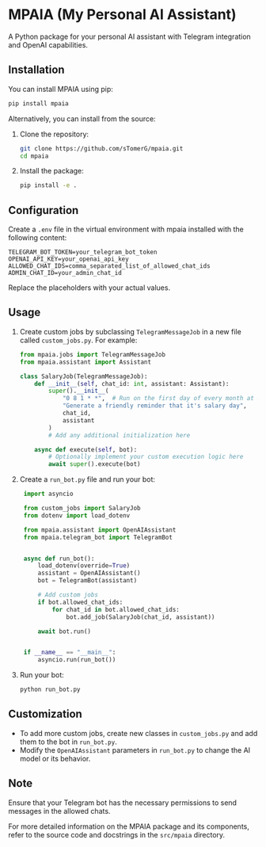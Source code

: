 # MPAIA (My Personal AI Assistant)

A Python package for your personal AI assistant with Telegram integration and OpenAI capabilities.

## Installation

You can install MPAIA using pip:

```bash
pip install mpaia
```

Alternatively, you can install from the source:

1. Clone the repository:

   ```bash
   git clone https://github.com/sTomerG/mpaia.git
   cd mpaia
   ```

2. Install the package:

   ```bash
   pip install -e .
   ```

## Configuration

Create a `.env` file in the virtual environment with mpaia installed with the following content:

```env
TELEGRAM_BOT_TOKEN=your_telegram_bot_token
OPENAI_API_KEY=your_openai_api_key
ALLOWED_CHAT_IDS=comma_separated_list_of_allowed_chat_ids
ADMIN_CHAT_ID=your_admin_chat_id
```

Replace the placeholders with your actual values.

## Usage

1. Create custom jobs by subclassing `TelegramMessageJob` in a new file called `custom_jobs.py`. For example:

   ```python
   from mpaia.jobs import TelegramMessageJob
   from mpaia.assistant import Assistant

   class SalaryJob(TelegramMessageJob):
       def __init__(self, chat_id: int, assistant: Assistant):
           super().__init__(
               "0 8 1 * *",  # Run on the first day of every month at 8 AM
               "Generate a friendly reminder that it's salary day",
               chat_id,
               assistant
           )
           # Add any additional initialization here

       async def execute(self, bot):
           # Optionally implement your custom execution logic here
           await super().execute(bot)
   ```

2. Create a `run_bot.py` file and run your bot:

   ```python
    import asyncio

    from custom_jobs import SalaryJob
    from dotenv import load_dotenv

    from mpaia.assistant import OpenAIAssistant
    from mpaia.telegram_bot import TelegramBot


    async def run_bot():
        load_dotenv(override=True)
        assistant = OpenAIAssistant()
        bot = TelegramBot(assistant)

        # Add custom jobs
        if bot.allowed_chat_ids:
            for chat_id in bot.allowed_chat_ids:
                bot.add_job(SalaryJob(chat_id, assistant))

        await bot.run()


    if __name__ == "__main__":
        asyncio.run(run_bot())
   ```

3. Run your bot:

   ```bash
   python run_bot.py
   ```

## Customization

- To add more custom jobs, create new classes in `custom_jobs.py` and add them to the bot in `run_bot.py`.
- Modify the `OpenAIAssistant` parameters in `run_bot.py` to change the AI model or its behavior.

## Note

Ensure that your Telegram bot has the necessary permissions to send messages in the allowed chats.

For more detailed information on the MPAIA package and its components, refer to the source code and docstrings in the `src/mpaia` directory.
